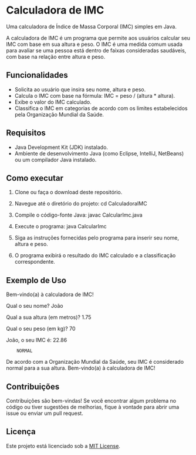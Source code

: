 # Calculadora de IMC

Uma calculadora de Índice de Massa Corporal (IMC) simples em Java.

A calculadora de IMC é um programa que permite aos usuários calcular seu IMC com base em sua altura e peso. O IMC é uma medida comum usada para avaliar se uma pessoa está dentro de faixas consideradas saudáveis, com base na relação entre altura e peso.

## Funcionalidades

- Solicita ao usuário que insira seu nome, altura e peso.
- Calcula o IMC com base na fórmula: IMC = peso / (altura * altura).
- Exibe o valor do IMC calculado.
- Classifica o IMC em categorias de acordo com os limites estabelecidos pela Organização Mundial da Saúde.

## Requisitos

- Java Development Kit (JDK) instalado.
- Ambiente de desenvolvimento Java (como Eclipse, IntelliJ, NetBeans) ou um compilador Java instalado.

## Como executar

1. Clone ou faça o download deste repositório.

2. Navegue até o diretório do projeto:
cd CalculadoraIMC

3. Compile o código-fonte Java:
javac CalcularImc.java


4. Execute o programa:
java CalcularImc

5. Siga as instruções fornecidas pelo programa para inserir seu nome, altura e peso.

6. O programa exibirá o resultado do IMC calculado e a classificação correspondente.

## Exemplo de Uso

Bem-vindo(a) à calculadora de IMC!

Qual o seu nome?
João

Qual a sua altura (em metros)?
1.75

Qual o seu peso (em kg)?
70

João, o seu IMC é: 22.86

        NORMAL
De acordo com a Organização Mundial da Saúde, seu IMC é considerado normal para a sua altura.
Bem-vindo(a) à calculadora de IMC!


## Contribuições

Contribuições são bem-vindas! Se você encontrar algum problema no código ou tiver sugestões de melhorias, fique à vontade para abrir uma issue ou enviar um pull request.

## Licença

Este projeto está licenciado sob a [MIT License](LICENSE).




